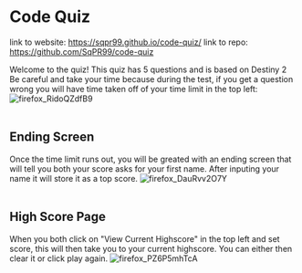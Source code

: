 # Code Quiz

link to website: https://sqpr99.github.io/code-quiz/
link to repo: https://github.com/SqPR99/code-quiz

Welcome to the quiz! This quiz has 5 questions and is based on Destiny 2
<br>
Be careful and take your time because during the test, if you get a question wrong you will have time taken off of your time limit in the top left:
![firefox_RidoQZdfB9](https://user-images.githubusercontent.com/105133644/170403361-58aaabfe-13d5-479a-9a83-bba28511d1a1.png)
<br>
<br>

## Ending Screen
Once the time limit runs out, you will be greated with an ending screen that will tell you both your score asks for your first name. After inputing your name it will store it as a top score.
![firefox_DauRvv2O7Y](https://user-images.githubusercontent.com/105133644/170403388-6fe82684-13d2-4a9d-8d47-84c4c0847c0c.png)
<br>
<br>

## High Score Page
When you both click on "View Current Highscore" in the top left and set score, this will then take you to your current highscore. You can either then clear it or click play again.
![firefox_PZ6P5mhTcA](https://user-images.githubusercontent.com/105133644/170403408-de83c340-f2b0-4371-b05e-3f30cadcdfb9.png)
